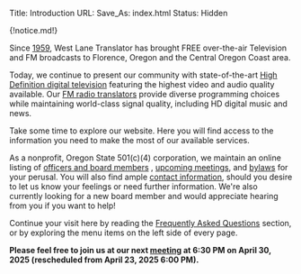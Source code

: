 Title: Introduction
URL:
Save_As: index.html
Status: Hidden

{!notice.md!}

Since [1959]({filename}About/History.md), West Lane Translator has
brought FREE over-the-air Television and FM broadcasts to Florence,
Oregon and the Central Oregon Coast area.

Today, we continue to present our community with state-of-the-art
[High Definition digital television]({filename}HDTV.md) featuring the
highest video and audio quality available. Our [FM radio
translators]({filename}FM.md) provide diverse programming choices
while maintaining world-class signal quality, including HD digital
music and news.

Take some time to explore our website. Here you will find access to
the information you need to make the most of our available services.

As a nonprofit, Oregon State 501(c)(4) corporation, we maintain an
online listing of [officers and board
members]({filename}About/Governance.md#board-members)
, [upcoming meetings]({filename}About/Governance.md#board-meetings), and
[bylaws]({static}/pdfs/WLT_Bylaws_January_27_2021_distribution.pdf) for your
perusal. You will also find ample [contact
information]({filename}About/Contact.md), should you desire to let us
know your feelings or need further information.  We're also currently
looking for a new board member and would appreciate hearing from you if
you want to help!

Continue your visit here by reading the [Frequently Asked
Questions]({filename}FAQ.md) section, or by exploring the menu items
on the left side of every page.

**Please feel free to join us at our next
[meeting]({filename}About/Governance.md#board-meetings)
at 6:30 PM on April 30, 2025 (rescheduled from April 23, 2025 6:00 PM).**
